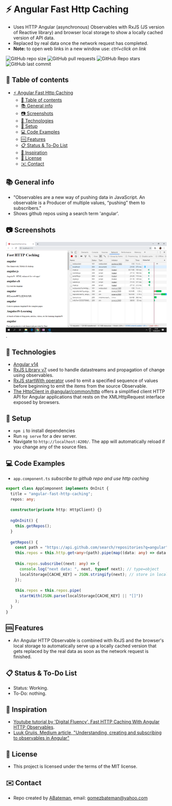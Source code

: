 # :zap: Angular Fast Http Caching

* Uses HTTP Angular (asynchronous) Observables with RxJS (JS version of Reactive library) and browser local storage to show a locally cached version of API data.
* Replaced by real data once the network request has completed.
* **Note:** to open web links in a new window use: _ctrl+click on link_

![GitHub repo size](https://img.shields.io/github/repo-size/AndrewJBateman/angular-fast-http-caching?style=plastic)
![GitHub pull requests](https://img.shields.io/github/issues-pr/AndrewJBateman/angular-fast-http-caching?style=plastic)
![GitHub Repo stars](https://img.shields.io/github/stars/AndrewJBateman/angular-fast-http-caching?style=plastic)
![GitHub last commit](https://img.shields.io/github/last-commit/AndrewJBateman/angular-fast-http-caching?style=plastic)

## :page_facing_up: Table of contents

* [:zap: Angular Fast Http Caching](#zap-angular-fast-http-caching)
  * [:page_facing_up: Table of contents](#page_facing_up-table-of-contents)
  * [:books: General info](#books-general-info)
  * [:camera: Screenshots](#camera-screenshots)
  * [:signal_strength: Technologies](#signal_strength-technologies)
  * [:floppy_disk: Setup](#floppy_disk-setup)
  * [:computer: Code Examples](#computer-code-examples)
  * [:cool: Features](#cool-features)
  * [:clipboard: Status & To-Do List](#clipboard-status--to-do-list)
  * [:clap: Inspiration](#clap-inspiration)
  * [:file_folder: License](#file_folder-license)
  * [:envelope: Contact](#envelope-contact)

## :books: General info

* "Observables are a new way of pushing data in JavaScript. An observable is a Producer of multiple values, “pushing” them to subscribers."
* Shows github repos using a search term 'angular'.

## :camera: Screenshots

![Example screenshot](./img/fast-http-caching.png).

## :signal_strength: Technologies

* [Angular v14](https://angular.io/)
* [RxJS Library v7](https://angular.io/guide/rx-library) used to handle datastreams and propagation of change using observables.
* [RxJS startWith operator](http://reactivex.io/documentation/operators/startwith.html) used to emit a specified sequence of values before beginning to emit the items from the source Observable.
* [The HttpClient in @angular/common/http](https://angular.io/guide/http) offers a simplified client HTTP API for Angular applications that rests on the XMLHttpRequest interface exposed by browsers.

## :floppy_disk: Setup

* `npm i` to install dependencies
* Run `ng serve` for a dev server.
* Navigate to `http://localhost:4200/`. The app will automatically reload if you change any of the source files.

## :computer: Code Examples

* `app.component.ts` _subscribe to github repo and use http caching_

```typescript
export class AppComponent implements OnInit {
  title = "angular-fast-http-caching";
  repos: any;

  constructor(private http: HttpClient) {}

  ngOnInit() {
    this.getRepos();
  }

  getRepos() {
    const path = "https://api.github.com/search/repositories?q=angular";
    this.repos = this.http.get<any>(path).pipe(map((data: any) => data.items));

    this.repos.subscribe((next: any) => {
      console.log("next data: ", next, typeof next); // type=object
      localStorage[CACHE_KEY] = JSON.stringify(next); // store in local storage
    });

    this.repos = this.repos.pipe(
      startWith(JSON.parse(localStorage[CACHE_KEY] || "[]"))
    );
  }
}
```

## :cool: Features

* An Angular HTTP Observable is combined with RxJS and the browser's local storage to automatically serve up a locally cached version that gets replaced by the real data as soon as the network request is finished.

## :clipboard: Status & To-Do List

* Status: Working.
* To-Do: nothing.

## :clap: Inspiration

* [Youtube tutorial by 'Digital Fluency', Fast HTTP Caching With Angular HTTP Observables](https://www.youtube.com/watch?v=Yf1FfhMetjs&t=535s).
* [Luuk Gruijs, Medium article, "Understanding, creating and subscribing to observables in Angular"](https://medium.com/@luukgruijs/understanding-creating-and-subscribing-to-observables-in-angular-426dbf0b04a3)

## :file_folder: License

* This project is licensed under the terms of the MIT license.

## :envelope: Contact

* Repo created by [ABateman](https://github.com/AndrewJBateman), email: gomezbateman@yahoo.com
